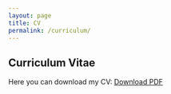 ```yaml
---
layout: page
title: CV
permalink: /curriculum/
---
```


Curriculum Vitae
----

Here you can download my CV: [Download PDF](assets/AlessandroContri_resume.pdf)

